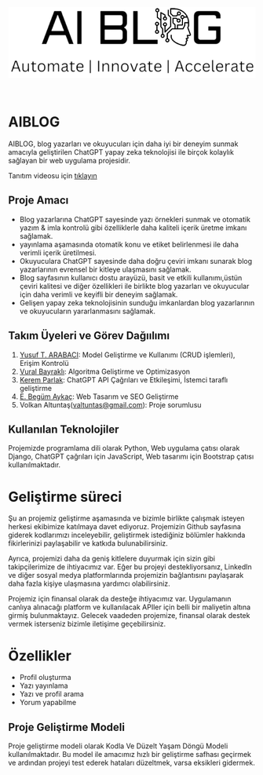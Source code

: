 ![Proje Resmi](/static/img/logo2.png)

&#8203;

# AIBLOG
AIBLOG, blog yazarları ve okuyucuları için daha iyi bir deneyim sunmak amacıyla geliştirilen ChatGPT yapay zeka teknolojisi ile birçok kolaylık sağlayan bir web uygulama projesidir.

Tanıtım videosu için [tıklayın](https://github.com/keremparlak0/ChatGPTBlogWebApp/blob/version-5.0/tan%C4%B1t%C4%B1m.mp4)

## Proje Amacı
* Blog yazarlarına ChatGPT sayesinde yazı örnekleri sunmak ve otomatik yazım & imla kontrolü gibi özelliklerle daha kaliteli içerik üretme imkanı sağlamak.
* yayınlama aşamasında otomatik konu ve etiket belirlenmesi ile daha verimli içerik üretilmesi.
* Okuyuculara ChatGPT sayesinde daha doğru çeviri imkanı sunarak blog yazarlarının evrensel bir kitleye ulaşmasını sağlamak.
* Blog sayfasının kullanıcı dostu arayüzü, basit ve etkili kullanımı,üstün çeviri kalitesi ve diğer özellikleri ile birlikte blog yazarları ve okuyucular için daha verimli ve keyifli bir deneyim sağlamak.
* Gelişen yapay zeka teknolojisinin sunduğu imkanlardan blog yazarlarının ve okuyucuların yararlanmasını sağlamak.

## Takım Üyeleri ve Görev Dağıılımı
1. [Yusuf T. ARABACI](https://github.com/yusufarbc): Model Geliştirme ve Kullanımı (CRUD işlemleri), Erişim Kontrolü 
2. [Vural Bayraklı](https://github.com/VuralBayrakli): Algoritma Geliştirme ve Optimizasyon
3. [Kerem Parlak](https://github.com/keremparlak0): ChatGPT API Çağrıları ve Etkileşimi, İstemci taraflı geliştirme
4. [E. Begüm Aykaç](https://github.com/begumaykac): Web Tasarım ve SEO Geliştirme
5. Volkan Altuntaş(valtuntas@gmail.com): Proje sorumlusu

## Kullanılan Teknolojiler
Projemizde programlama dili olarak Python, Web uygulama çatısı olarak Django, ChatGPT çağrıları için JavaScript, Web tasarımı için Bootstrap çatısı kullanılmaktadır.

# Geliştirme süreci
Şu an projemiz geliştirme aşamasında ve bizimle birlikte çalışmak isteyen herkesi ekibimize katılmaya davet ediyoruz. Projemizin Github sayfasına giderek kodlarımızı inceleyebilir, geliştirmek istediğiniz bölümler hakkında fikirlerinizi paylaşabilir ve katkıda bulunabilirsiniz.

Ayrıca, projemizi daha da geniş kitlelere duyurmak için sizin gibi takipçilerimize de ihtiyacımız var. Eğer bu projeyi destekliyorsanız, LinkedIn ve diğer sosyal medya platformlarında projemizin bağlantısını paylaşarak daha fazla kişiye ulaşmasına yardımcı olabilirsiniz.

Projemiz için finansal olarak da desteğe ihtiyacımız var. Uygulamanın canlıya alınacağı platform ve kullanılacak APIler için belli bir maliyetin altına girmiş bulunmaktayız. Gelecek vaadeden projemize, finansal olarak destek vermek isterseniz bizimle iletişime geçebilirsiniz.

# Özellikler
* Profil oluşturma
* Yazı yayınlama
* Yazı ve profil arama
* Yorum yapabilme

## Proje Geliştirme Modeli
Proje geliştirme modeli olarak Kodla Ve Düzelt Yaşam Döngü Modeli kullanılmaktadır. Bu model ile amacımız hızlı bir geliştirme safhası geçirmek ve ardından projeyi test ederek hataları düzeltmek, varsa eksikleri gidermek. 
